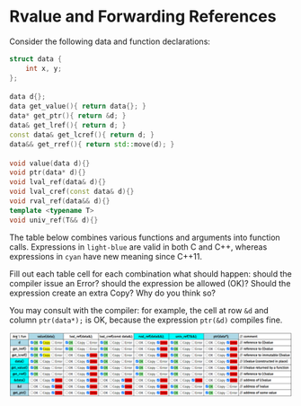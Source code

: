 # Rvalue and Forwarding References

 Consider the following data and function declarations:

```c++
struct data {
    int x, y;
};

data d{};
data get_value(){ return data{}; }
data* get_ptr(){ return &d; }
data& get_lref(){ return d; }
const data& get_lcref(){ return d; }
data&& get_rref(){ return std::move(d); }

void value(data d){}
void ptr(data* d){}
void lval_ref(data& d){}
void lval_cref(const data& d){}
void rval_ref(data&& d){}
template <typename T>
void univ_ref(T&& d){}
```

The table below combines various functions and arguments into function calls. Expressions in `light-blue` are valid in both C and C++, whereas expressions in `cyan` have new meaning since C++11.

Fill out each table cell for each combination what should happen: should the compiler issue an Error? should the expression be allowed (OK)? Should the expression create an extra Copy? Why do you think so?



You may consult with the compiler: for example, the cell at row `&d` and column `ptr(data*);` is OK, because the expression `ptr(&d)` compiles fine.

![image-20210316102313324](images/10-rval-and-forward/image-20210316102313324.png)